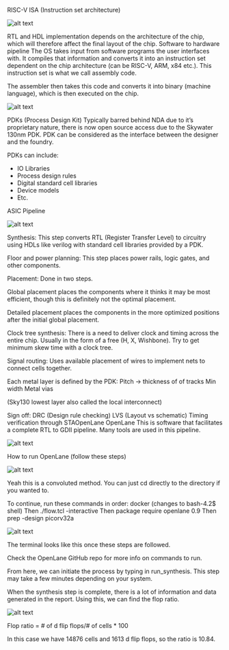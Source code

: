 RISC-V ISA (Instruction set architecture)

![alt text](image-1.png)

RTL and HDL implementation depends on the architecture of the chip, which will therefore affect the final layout of the chip. 
Software to hardware pipeline
The OS takes input from software programs the user interfaces with. It compiles that information and converts it into an instruction set dependent on the chip architecture (can be RISC-V, ARM, x84 etc.). This instruction set is what we call assembly code. 

The assembler then takes this code and converts it into binary (machine language), which is then executed on the chip. 

![alt text](image-2.png)

PDKs (Process Design Kit)
Typically barred behind NDA due to it’s proprietary nature, there is now open source access due to the Skywater 130nm PDK. PDK can be considered as the interface between the designer and the foundry. 

PDKs can include:
- IO Libraries
- Process design rules
- Digital standard cell libraries
- Device models
- Etc.

ASIC Pipeline

![alt text](image-3.png)

Synthesis: This step converts RTL (Register Transfer Level) to circuitry using HDLs like verilog with standard cell libraries provided by a PDK. 

Floor and power planning: This step places power rails, logic gates, and other components. 

Placement: Done in two steps.

Global placement places the components where it thinks it may be most efficient, though this is definitely not the optimal placement. 

Detailed placement places the components in the more optimized positions after the initial global placement. 

Clock tree synthesis: There is a need to deliver clock and timing across the entire chip. Usually in the form of a free (H, X, Wishbone). Try to get minimum skew time with a clock tree. 

Signal routing: Uses available placement of wires to implement nets to connect cells together. 

Each metal layer is defined by the PDK: 
Pitch -> thickness of of tracks
Min width
Metal vias

(Sky130 lowest layer also called the local interconnect)

Sign off: 
DRC (Design rule checking)
LVS (Layout vs schematic)
Timing verification through STAOpenLane
OpenLane
This is software that facilitates a complete RTL to GDII pipeline. Many tools are used in this pipeline. 

![alt text](image-4.png)

How to run OpenLane (follow these steps)

![alt text]({0935160F-0298-4264-ACDB-3BF0560076ED}.png)

Yeah this is a convoluted method. You can just cd directly to the directory if you wanted to. 

To continue, run these commands in order:
docker (changes to bash-4.2$ shell)
Then
./flow.tcl -interactive
Then
package require openlane 0.9
Then
prep -design picorv32a

![alt text]({13521520-F93E-491F-9956-68170C59E6D8}.png)

The terminal looks like this once these steps are followed. 

Check the OpenLane GitHub repo for more info on commands to run. 

From here, we can initiate the process by typing in run_synthesis. This step may take a few minutes depending on your system. 

When the synthesis step is complete, there is a lot of information and data generated in the report. Using this, we can find the flop ratio. 

![alt text](image-5.png)

Flop ratio = # of d flip flops/# of cells * 100

In this case we have 14876 cells and 1613 d flip flops, so the ratio is 10.84.

